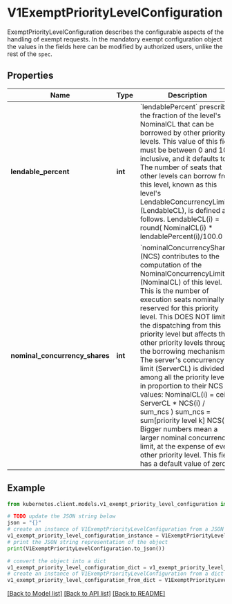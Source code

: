 # V1ExemptPriorityLevelConfiguration

ExemptPriorityLevelConfiguration describes the configurable aspects of the handling of exempt requests. In the mandatory exempt configuration object the values in the fields here can be modified by authorized users, unlike the rest of the `spec`.

## Properties

Name | Type | Description | Notes
------------ | ------------- | ------------- | -------------
**lendable_percent** | **int** | &#x60;lendablePercent&#x60; prescribes the fraction of the level&#39;s NominalCL that can be borrowed by other priority levels.  This value of this field must be between 0 and 100, inclusive, and it defaults to 0. The number of seats that other levels can borrow from this level, known as this level&#39;s LendableConcurrencyLimit (LendableCL), is defined as follows.  LendableCL(i) &#x3D; round( NominalCL(i) * lendablePercent(i)/100.0 ) | [optional] 
**nominal_concurrency_shares** | **int** | &#x60;nominalConcurrencyShares&#x60; (NCS) contributes to the computation of the NominalConcurrencyLimit (NominalCL) of this level. This is the number of execution seats nominally reserved for this priority level. This DOES NOT limit the dispatching from this priority level but affects the other priority levels through the borrowing mechanism. The server&#39;s concurrency limit (ServerCL) is divided among all the priority levels in proportion to their NCS values:  NominalCL(i)  &#x3D; ceil( ServerCL * NCS(i) / sum_ncs ) sum_ncs &#x3D; sum[priority level k] NCS(k)  Bigger numbers mean a larger nominal concurrency limit, at the expense of every other priority level. This field has a default value of zero. | [optional] 

## Example

```python
from kubernetes.client.models.v1_exempt_priority_level_configuration import V1ExemptPriorityLevelConfiguration

# TODO update the JSON string below
json = "{}"
# create an instance of V1ExemptPriorityLevelConfiguration from a JSON string
v1_exempt_priority_level_configuration_instance = V1ExemptPriorityLevelConfiguration.from_json(json)
# print the JSON string representation of the object
print(V1ExemptPriorityLevelConfiguration.to_json())

# convert the object into a dict
v1_exempt_priority_level_configuration_dict = v1_exempt_priority_level_configuration_instance.to_dict()
# create an instance of V1ExemptPriorityLevelConfiguration from a dict
v1_exempt_priority_level_configuration_from_dict = V1ExemptPriorityLevelConfiguration.from_dict(v1_exempt_priority_level_configuration_dict)
```
[[Back to Model list]](../README.md#documentation-for-models) [[Back to API list]](../README.md#documentation-for-api-endpoints) [[Back to README]](../README.md)


